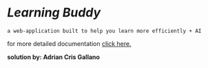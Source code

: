 <em>
  <h1>Learning Buddy</h1>
</em>

```
a web-application built to help you learn more efficiently + AI 
``` 
<p>for more detailed documentation <a href="./docs/PROJECT.md">click here.</a></p>

<strong>
  solution by: Adrian Cris Gallano
</strong>
